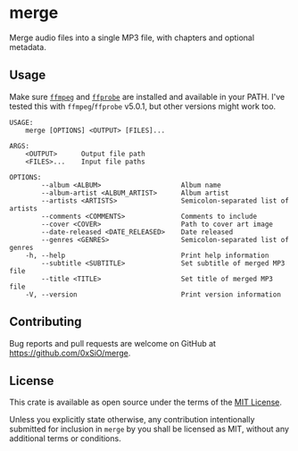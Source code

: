 # merge

Merge audio files into a single MP3 file, with chapters and optional metadata.

## Usage

Make sure [`ffmpeg`](https://ffmpeg.org/ffmpeg.html) and
[`ffprobe`](https://ffmpeg.org/ffprobe.html) are installed and available in your PATH.
I've tested this with `ffmpeg`/`ffprobe` v5.0.1, but other versions might work too.

```
USAGE:
    merge [OPTIONS] <OUTPUT> [FILES]...

ARGS:
    <OUTPUT>      Output file path
    <FILES>...    Input file paths

OPTIONS:
        --album <ALBUM>                    Album name
        --album-artist <ALBUM_ARTIST>      Album artist
        --artists <ARTISTS>                Semicolon-separated list of artists
        --comments <COMMENTS>              Comments to include
        --cover <COVER>                    Path to cover art image
        --date-released <DATE_RELEASED>    Date released
        --genres <GENRES>                  Semicolon-separated list of genres
    -h, --help                             Print help information
        --subtitle <SUBTITLE>              Set subtitle of merged MP3 file
        --title <TITLE>                    Set title of merged MP3 file
    -V, --version                          Print version information
```

## Contributing

Bug reports and pull requests are welcome on GitHub at https://github.com/0xSiO/merge.

## License

This crate is available as open source under the terms of the
[MIT License](https://opensource.org/licenses/MIT).

Unless you explicitly state otherwise, any contribution intentionally submitted for inclusion in
`merge` by you shall be licensed as MIT, without any additional terms or conditions.
